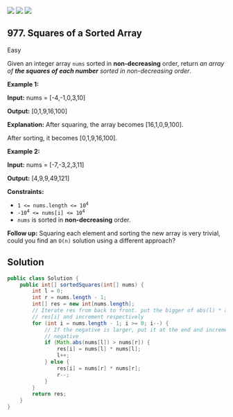 [![](https://img.shields.io/github/stars/javadev/LeetCode-in-Java?label=Stars&style=flat-square)](https://github.com/javadev/LeetCode-in-Java)
[![](https://img.shields.io/github/forks/javadev/LeetCode-in-Java?label=Fork%20me%20on%20GitHub%20&style=flat-square)](https://github.com/javadev/LeetCode-in-Java/fork)
[![](https://img.shields.io/badge/-LeetCode%20in%20Kotlin-blue?style=flat-square)](https://github.com/javadev/LeetCode-in-Kotlin)

## 977\. Squares of a Sorted Array

Easy

Given an integer array `nums` sorted in **non-decreasing** order, return _an array of **the squares of each number** sorted in non-decreasing order_.

**Example 1:**

**Input:** nums = [-4,-1,0,3,10]

**Output:** [0,1,9,16,100]

**Explanation:** After squaring, the array becomes [16,1,0,9,100].

After sorting, it becomes [0,1,9,16,100].

**Example 2:**

**Input:** nums = [-7,-3,2,3,11]

**Output:** [4,9,9,49,121]

**Constraints:**

*   <code>1 <= nums.length <= 10<sup>4</sup></code>
*   <code>-10<sup>4</sup> <= nums[i] <= 10<sup>4</sup></code>
*   `nums` is sorted in **non-decreasing** order.

**Follow up:** Squaring each element and sorting the new array is very trivial, could you find an `O(n)` solution using a different approach?

## Solution

```java
public class Solution {
    public int[] sortedSquares(int[] nums) {
        int l = 0;
        int r = nums.length - 1;
        int[] res = new int[nums.length];
        // Iterate res from back to front. put the bigger of abs(l) * abs(l) and abs(r) * abs(r) at
        // res[i] and increment respectively
        for (int i = nums.length - 1; i >= 0; i--) {
            // If the negative is larger, put it at the end and increment left ptr to next lower
            // negative
            if (Math.abs(nums[l]) > nums[r]) {
                res[i] = nums[l] * nums[l];
                l++;
            } else {
                res[i] = nums[r] * nums[r];
                r--;
            }
        }
        return res;
    }
}
```